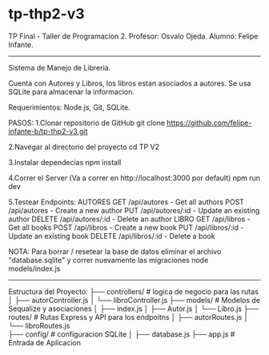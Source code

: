 # tp-thp2-v3
TP Final - Taller de Programacion 2.
Profesor: Osvalo Ojeda.
Alumno: Felipe Infante.

----------------------------

Sistema de Manejo de Libreria.

Cuenta con Autores y Libros,
los libros estan asociados a autores.
Se usa SQLite para almacenar la informacion.

Requerimientos:
Node.js, Git, SQLite.

PASOS:
1.Clonar repositorio de GitHub
git clone https://github.com/felipe-infante-b/tp-thp2-v3.git

2.Navegar al directorio del proyecto
cd TP V2

3.Instalar dependecias
npm install

4.Correr el Server
(Va a correr en http://localhost:3000 por default)
npm run dev

5.Testear Endpoints:
AUTORES
    GET /api/autores - Get all authors
    POST /api/autores - Create a new author
    PUT /api/autores/:id - Update an existing author
    DELETE /api/autores/:id - Delete an author
LIBRO
    GET /api/libros - Get all books
    POST /api/libros - Create a new book
    PUT /api/libros/:id - Update an existing book
    DELETE /api/libros/:id - Delete a book


NOTA:
Para borrar / resetear la base de datos
eliminar el archivo "database.sqlite"
y correr nuevamente las migraciones
node models/index.js

----------------------------

Estructura del Proyecto:
├── controllers/       # logica de negocio para las rutas
│   ├── autorController.js
│   └── libroController.js
├── models/            # Modelos de Sequalize y asociaciones
│   ├── index.js
│   ├── Autor.js
│   └── Libro.js
├── routes/            # Rutas Express y API para los endpoitns
│   ├── autorRoutes.js
│   └── libroRoutes.js     
├── config/            # configuracion SQLite
│   ├── database.js
├── app.js             # Entrada de Aplicacion


